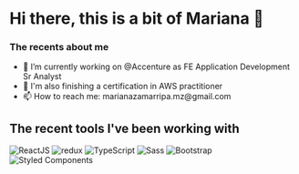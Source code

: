 <h1> Hi there, this is a bit of Mariana 👋 </h1>

<!--
**Marianahndez/Marianahndez** is a ✨ _special_ ✨ repository because its `README.md` (this file) appears on your GitHub profile.

Here are some ideas to get you started:
-->

<h3> The recents about me </h3>

<ul>
  <li>🔭 I’m currently working on @Accenture as FE Application Development Sr Analyst</li>
  <li>🌱 I'm also finishing a certification in AWS practitioner</li>
  <li>📫 How to reach me: marianazamarripa.mz@gmail.com</li>
</ul>

<h2> The recent tools I've been working with </h2>

<p>
  <img alt="ReactJS" src="https://img.shields.io/badge/-React%20JS-45b8d8?style=for-the-badge&logo=react&logoColor=white" />
  <img alt="redux" src="https://img.shields.io/badge/-Redux-764ABC?style=for-the-badge&logo=redux&logoColor=white" />
  <img alt="TypeScript" src="https://img.shields.io/badge/-TypeScript-007ACC?style=for-the-badge&logo=typescript&logoColor=white" />
  <img alt="Sass" src="https://img.shields.io/badge/-Sass-CC6699?style=for-the-badge&logo=sass&logoColor=white" />
  <img alt="Bootstrap" src="https://img.shields.io/badge/-Bootstrap-712cf9?style=for-the-badge&logo=bootstrap&logoColor=white" />
  <img alt="Styled Components" src="https://img.shields.io/badge/-Styled_Components-76a47d?style=for-the-badge&logo=styled-components&logoColor=white" />
</p>
<!-- - React Testing Library / Jest
- Redux
- Typescript
- Nx
- Angular 4^
- Storybook
- CSS libraries
- Gsap -->
